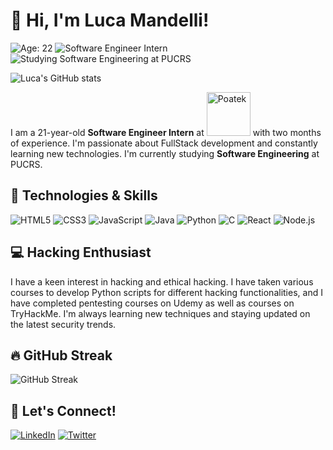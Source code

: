 # 👋 Hi, I'm Luca Mandelli!

![Age: 22](https://img.shields.io/badge/Age-22-blue)
![Software Engineer Intern](https://img.shields.io/badge/Software%20Engineer%20Intern-Poatek-orange)
![Studying Software Engineering at PUCRS](https://img.shields.io/badge/Studying%20Software%20Engineering-PUCRS-green)

![Luca's GitHub stats](https://github-readme-stats.vercel.app/api?username=LucaMandelli&show_icons=true&theme=tokyonight)

I am a 21-year-old **Software Engineer Intern** at [<img src="https://poatek.com/wp-content/uploads/2023/01/01-Logo-Poatek-Principal-1.png" width="70" alt="Poatek">](https://poatek.com/) with two months of experience. I'm passionate about FullStack development and constantly learning new technologies. I'm currently studying **Software Engineering** at PUCRS.


## 🔧 Technologies & Skills

![HTML5](https://img.shields.io/badge/HTML5-E34F26?style=for-the-badge&logo=html5&logoColor=white)
![CSS3](https://img.shields.io/badge/CSS3-1572B6?style=for-the-badge&logo=css3&logoColor=white)
![JavaScript](https://img.shields.io/badge/JavaScript-F7DF1E?style=for-the-badge&logo=javascript&logoColor=black)
![Java](https://img.shields.io/badge/Java-ED8B00?style=for-the-badge&logo=java&logoColor=white)
![Python](https://img.shields.io/badge/Python-3776AB?style=for-the-badge&logo=python&logoColor=white)
![C](https://img.shields.io/badge/C-00599C?style=for-the-badge&logo=c&logoColor=white)
![React](https://img.shields.io/badge/React-20232A?style=for-the-badge&logo=react&logoColor=61DAFB)
![Node.js](https://img.shields.io/badge/Node.js-43853D?style=for-the-badge&logo=node.js&logoColor=white)

## 💻 Hacking Enthusiast

I have a keen interest in hacking and ethical hacking. I have taken various courses to develop Python scripts for different hacking functionalities, and I have completed pentesting courses on Udemy as well as courses on TryHackMe. I'm always learning new techniques and staying updated on the latest security trends.

## 🔥 GitHub Streak

![GitHub Streak](https://github-readme-streak-stats.herokuapp.com/?user=LucaMandelli&theme=tokyonight)

## 🤝 Let's Connect!

[![LinkedIn](https://img.shields.io/badge/-LinkedIn-0077B5?style=for-the-badge&logo=linkedin&logoColor=white)](https://www.linkedin.com/in/luca-partichelli-mandelli/)
[![Twitter](https://img.shields.io/badge/-Twitter-1DA1F2?style=for-the-badge&logo=twitter&logoColor=white)](https://twitter.com/lucamandelli01)
